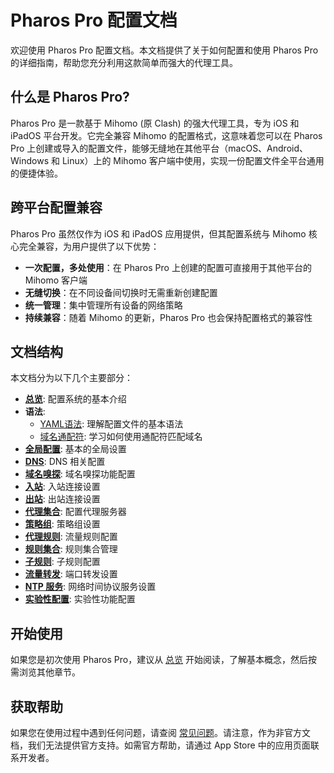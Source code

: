 # Pharos Pro 配置文档

欢迎使用 Pharos Pro 配置文档。本文档提供了关于如何配置和使用 Pharos Pro 的详细指南，帮助您充分利用这款简单而强大的代理工具。

## 什么是 Pharos Pro?

Pharos Pro 是一款基于 Mihomo (原 Clash) 的强大代理工具，专为 iOS 和 iPadOS 平台开发。它完全兼容 Mihomo 的配置格式，这意味着您可以在 Pharos Pro 上创建或导入的配置文件，能够无缝地在其他平台（macOS、Android、Windows 和 Linux）上的 Mihomo 客户端中使用，实现一份配置文件全平台通用的便捷体验。

## 跨平台配置兼容

Pharos Pro 虽然仅作为 iOS 和 iPadOS 应用提供，但其配置系统与 Mihomo 核心完全兼容，为用户提供了以下优势：

- **一次配置，多处使用**：在 Pharos Pro 上创建的配置可直接用于其他平台的 Mihomo 客户端
- **无缝切换**：在不同设备间切换时无需重新创建配置
- **统一管理**：集中管理所有设备的网络策略
- **持续兼容**：随着 Mihomo 的更新，Pharos Pro 也会保持配置格式的兼容性

## 文档结构

本文档分为以下几个主要部分：

- **[总览](./index.md)**: 配置系统的基本介绍
- **语法**: 
  - [YAML语法](./syntax/yaml.md): 理解配置文件的基本语法
  - [域名通配符](./syntax/wildcards.md): 学习如何使用通配符匹配域名
- **[全局配置](./general.md)**: 基本的全局设置
- **[DNS](./dns/dns.md)**: DNS 相关配置
- **[域名嗅探](./sniffer.md)**: 域名嗅探功能配置
- **[入站](./listeners.md)**: 入站连接设置
- **[出站](./tun.md)**: 出站连接设置
- **[代理集合](./proxies.md)**: 配置代理服务器
- **[策略组](./proxy-groups.md)**: 策略组设置
- **[代理规则](./rules.md)**: 流量规则配置
- **[规则集合](./rule-sets.md)**: 规则集合管理
- **[子规则](./sub-rules.md)**: 子规则配置
- **[流量转发](./traffic-forward.md)**: 端口转发设置
- **[NTP 服务](./ntp.md)**: 网络时间协议服务设置
- **[实验性配置](./experimental.md)**: 实验性功能配置

## 开始使用

如果您是初次使用 Pharos Pro，建议从 [总览](./index.md) 开始阅读，了解基本概念，然后按需浏览其他章节。

## 获取帮助

如果您在使用过程中遇到任何问题，请查阅 [常见问题](../faq.md)。请注意，作为非官方文档，我们无法提供官方支持。如需官方帮助，请通过 App Store 中的应用页面联系开发者。
